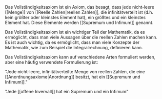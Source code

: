 Das Vollständigkeitsaxiom ist ein Axiom, das besagt, dass jede nicht-leere [[Menge]] von [[Reelle Zahlen|reellen Zahlen]], die infinitätverteilt ist (d.h. kein größter oder kleinstes Element hat), ein größtes und ein kleinstes Element hat. Diese Elemente werden [[Supremum und Infimum]] genannt.

Das Vollständigkeitsaxiom ist ein wichtiger Teil der Mathematik, da es ermöglicht, dass man viele Aussagen über die reellen Zahlen machen kann. Es ist auch wichtig, da es ermöglicht, dass man viele Konzepte der Mathematik, wie zum Beispiel die Integralrechnung, definieren kann.

Das Vollständigkeitsaxiom kann auf verschiedene Arten formuliert werden, aber eine häufig verwendete Formulierung ist:

"Jede nicht-leere, infinitätverteilte Menge von reellen Zahlen, die eine [[Anordnungsaxiome|Anordnung]] besitzt, hat ein [[Supremum und Infimum]]."

"Jede [[offene Invervall]] hat ein Supremum und ein Infimum"
